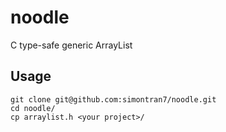 # noodle

C type-safe generic ArrayList

## Usage

```shell
git clone git@github.com:simontran7/noodle.git
cd noodle/
cp arraylist.h <your project>/
```
